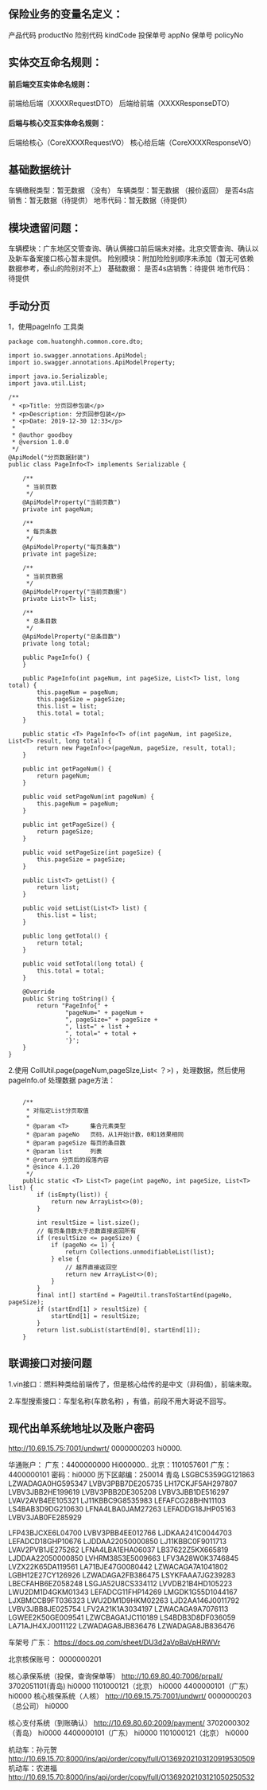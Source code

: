 ## 保险业务的变量名定义：
产品代码 productNo
险别代码 kindCode
投保单号 appNo
保单号  policyNo


## 实体交互命名规则：

#### 前后端交互实体命名规则：
前端给后端（XXXXRequestDTO）
后端给前端（XXXXResponseDTO）

#### 后端与核心交互实体命名规则：
后端给核心（CoreXXXXRequestVO）
核心给后端（CoreXXXXResponseVO）


## 基础数据统计
车辆缴税类型：暂无数据 （没有）
车辆类型：暂无数据 （报价返回）
是否4s店销售：暂无数据（待提供）
地市代码：暂无数据（待提供）

## 模块遗留问题：
车辆模块：广东地区交管查询、确认俩接口前后端未对接。北京交管查询、确认以及新车备案接口核心暂未提供。
险别模块：附加险险别顺序未添加（暂无可依赖数据参考，泰山的险别对不上）
基础数据：  是否4s店销售：待提供
					地市代码：待提供


##  手动分页
1，使用pageInfo 工具类

``` 
package com.huatonghh.common.core.dto;

import io.swagger.annotations.ApiModel;
import io.swagger.annotations.ApiModelProperty;

import java.io.Serializable;
import java.util.List;

/**
 * <p>Title: 分页回参包装</p>
 * <p>Description: 分页回参包装</p>
 * <p>Date: 2019-12-30 12:33</p>
 *
 * @author goodboy
 * @version 1.0.0
 */
@ApiModel("分页数据封装")
public class PageInfo<T> implements Serializable {

    /**
     * 当前页数
     */
    @ApiModelProperty("当前页数")
    private int pageNum;

    /**
     * 每页条数
     */
    @ApiModelProperty("每页条数")
    private int pageSize;

    /**
     * 当前页数据
     */
    @ApiModelProperty("当前页数据")
    private List<T> list;

    /**
     * 总条目数
     */
    @ApiModelProperty("总条目数")
    private long total;

    public PageInfo() {
    }

    public PageInfo(int pageNum, int pageSize, List<T> list, long total) {
        this.pageNum = pageNum;
        this.pageSize = pageSize;
        this.list = list;
        this.total = total;
    }

    public static <T> PageInfo<T> of(int pageNum, int pageSize, List<T> result, long total) {
        return new PageInfo<>(pageNum, pageSize, result, total);
    }

    public int getPageNum() {
        return pageNum;
    }

    public void setPageNum(int pageNum) {
        this.pageNum = pageNum;
    }

    public int getPageSize() {
        return pageSize;
    }

    public void setPageSize(int pageSize) {
        this.pageSize = pageSize;
    }

    public List<T> getList() {
        return list;
    }

    public void setList(List<T> list) {
        this.list = list;
    }

    public long getTotal() {
        return total;
    }

    public void setTotal(long total) {
        this.total = total;
    }

    @Override
    public String toString() {
        return "PageInfo{" +
                "pageNum=" + pageNum +
                ", pageSize=" + pageSize +
                ", list=" + list +
                ", total=" + total +
                '}';
    }
}

```

2.使用 CollUtil.page(pageNum,pageSIze,List< ？>) ，处理数据，然后使用pageInfo.of 处理数据
 page方法：
 

``` 

	/**
	 * 对指定List分页取值
	 *
	 * @param <T>      集合元素类型
	 * @param pageNo   页码，从1开始计数，0和1效果相同
	 * @param pageSize 每页的条目数
	 * @param list     列表
	 * @return 分页后的段落内容
	 * @since 4.1.20
	 */
	public static <T> List<T> page(int pageNo, int pageSize, List<T> list) {
		if (isEmpty(list)) {
			return new ArrayList<>(0);
		}

		int resultSize = list.size();
		// 每页条目数大于总数直接返回所有
		if (resultSize <= pageSize) {
			if (pageNo <= 1) {
				return Collections.unmodifiableList(list);
			} else {
				// 越界直接返回空
				return new ArrayList<>(0);
			}
		}
		final int[] startEnd = PageUtil.transToStartEnd(pageNo, pageSize);
		if (startEnd[1] > resultSize) {
			startEnd[1] = resultSize;
		}
		return list.subList(startEnd[0], startEnd[1]);
	}
```
## 联调接口对接问题
1.vin接口：燃料种类给前端传了，但是核心给传的是中文（非码值），前端未取。

2.车型搜索接口：车型名称(车款名称) ，有值，前段不用大哥说不回写。

## 现代出单系统地址以及账户密码
http://10.69.15.75:7001/undwrt/
0000000203
hi0000.




华通账户：
广东：4400000000    Hi000000..
北京：1101057601
广东：4400000101
密码：hi0000
历下区邮编：250014
青岛
LSGBC5359GG121863
LZWADAGA0HG595347
LVBV3PBB7DE205735
LH17CKJF5AH297807
LVBV3JBB2HE199619
LVBV3PBB2DE305208
LVBV3JBB1DE516297
LVAV2AVB4EE105321
LJ11KBBC9G8535983
LEFAFCG28BHN11103
LS4BAB3D9DG210630
LFNA4LBA0JAM27263
LEFADDG18JHP05163
LVBV3JAB0FE285929



LFP43BJCXE6L04700
LVBV3PBB4EE012766
LJDKAA241C0044703
LEFADCD18GHP10676
LJDDAA22050000850
LJ11KBBC0F9011713
LVAV2PVB1JE275262
LFNA4LBA1EHA06037
LB37622Z5KX665819
LJDDAA22050000850
LVHRM3853E5009663
LFV3A28W0K3746845
LVZX22K65DA119561
LA71BJE47G0080442
LZWACAGA7A1041802
LGBH12E27CY126926
LZWADAGA2FB386475
LSYKFAAA7JG239283
LBECFAHB6EZ058248
LSGJA52U8CS334112
LVVDB21B4HD105223
LWU2DM1D4GKM01343
LEFADCG11FHP14269
LMGDK1G55D1044167
LJXBMCCB9FT036323
LWU2DM1D9HKM02263
LJD2AA146J0011792
LVBV3JBB8JE025754
LFV2A21K1A3034197
LZWACAGA9A7076113
LGWEE2K50GE009541
LZWCBAGA1JC110189
LS4BDB3D8DF036059
LA71AJH4XJ0011122
LZWADAGA8JB836476
LZWADAGA8JB836476

车架号 广东：
https://docs.qq.com/sheet/DU3d2aVpBaVpHRWVr

北京核保账号：
0000000201




核心承保系统（投保，查询保单等）
http://10.69.80.40:7006/prpall/
3702051101(青岛)
hi0000
1101000121（北京）
hi0000
4400000101（广东）
hi0000
核心核保系统（人核）
http://10.69.15.75:7001/undwrt/
0000000203（总公司）
hi0000

核心支付系统（到账确认）
http://10.69.80.60:2009/payment/
3702000302（青岛）
hi0000
4400000101（广东）
hi0000
1101000121（北京）
hi0000


机动车：孙元贺
 http://10.69.15.70:8000/ins/api/order/copy/full/O1369202103120919530509
 机动车：农进福
 http://10.69.15.70:8000/ins/api/order/copy/full/O1369202103121050250532